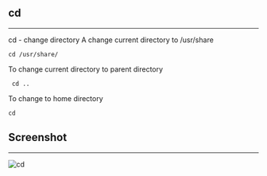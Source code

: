 ## cd

**********

cd - change directory
A
change current directory to /usr/share

```
cd /usr/share/
```
To change current directory to parent directory

```
 cd ..
```

To change to home directory

```
cd
```

## Screenshot
***************

![cd](screenshot/cd.jpg)

